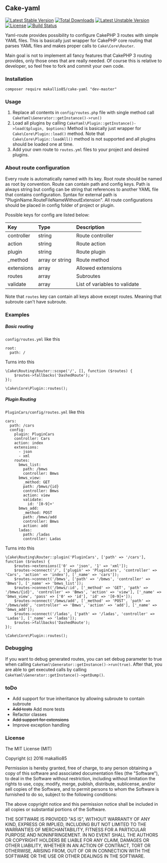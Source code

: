 Cake-yaml
---------
[![Latest Stable Version](https://poser.pugx.org/makallio85/yaml-route/v/stable)](https://packagist.org/packages/makallio85/yaml-route) [![Total Downloads](https://poser.pugx.org/makallio85/yaml-route/downloads)](https://packagist.org/packages/makallio85/yaml-route) [![Latest Unstable Version](https://poser.pugx.org/makallio85/yaml-route/v/unstable)](https://packagist.org/packages/makallio85/yaml-route) [![License](https://poser.pugx.org/makallio85/yaml-route/license)](https://packagist.org/packages/makallio85/yaml-route) [![Build Status](https://travis-ci.org/makallio85/yaml-route.svg?branch=master)](https://travis-ci.org/makallio85/yaml-route)

Yaml-route provides possibility to configure CakePHP 3 routes with simple YAML files. This is basically just wrapper for CakePHP core routing that parses YAML files and makes proper calls to ```Cake\Core\Router```.

Main goal is not to implement all fancy features that CakePHP 3 routing provides, only those ones that are really needed. Of course this is relative to developer, so feel free to fork and commit your own code.

### Installation ###

```composer require makallio85/cake-yaml "dev-master"```

### Usage ###

1. Replace all contents in ```config/routes.php``` file with single method call ```CakeYaml\Generator::getInstance()->run()```
2. Load all plugins by calling ```CakeYaml\Plugin::getInstance()->load($plugin, $options)```  Method is basically just wrapper for ```Cake\Core\Plugin::load()``` method. Note that ```Cake\Core\Plugin::loadAll()``` method is not supported and all plugins should be loaded one at time.
3. Add your own route to ```routes.yml``` files to your project and desired plugins.

### About route configuration ###

Every route is automatically named with its key. Root route should be named as root by convention.
Route can contain path and config keys. Path is always string but config can be string that references to another YAML file that contains configuration. Syntax for external path is "PluginName.RouteFileNameWithoutExtension". All route configurations should be placed in config folder of project or plugin.

Possible keys for config are listed below:

| Key        | Type            | Description                   |
|:-----------|:----------------|:------------------------------|
| controller | string          | Route controller              |
| action     | string          | Route action                  |
| plugin     | string          | Route plugin                  |
| _method    | array or string | Route method                  |
| extensions | array           | Allowed extensions            |
| routes     | array           | Subroutes                     |
| validate   | array           | List of variables to validate |

Note that ```routes``` key can contain all keys above except routes. Meaning that subroute can't have subroute.

### Examples ###

##### Basic routing #####
```config/routes.yml``` like this
```
root:
  path: /
```

Turns into this

```
\Cake\Routing\Router::scope('/', [], function ($routes) {
	$routes->fallbacks('DashedRoute');
});

\Cake\Core\Plugin::routes();
```

##### Plugin Routing #####

```PluginCars/config/routes.yml``` like this

```
cars:
  path: /cars
  config:
    plugin: PluginCars
    controller: Cars
    action: index
    extensions:
      - json
      - xml
    routes:
      bmws_list:
        path: /bmws
        controller: Bmws
      bmws_view:
        _method: GET
        path: /bmws/{id}
        controller: Bmws
        action: view
        validate:
          id: '[0-9]+'
      bmws_add:
        _method: POST
        path: /bmws/add
        controller: Bmws
        action: add
      ladas:
        path: /ladas
        controller: Ladas
```

Turns into this

```
\Cake\Routing\Router::plugin('PluginCars', ['path' => '/cars'], function ($routes) {
	$routes->extensions(['0' => 'json', '1' => 'xml']);
	$routes->connect('/', ['plugin' => 'PluginCars', 'controller' => 'Cars', 'action' => 'index'], ['_name' => 'cars']);
	$routes->connect('/bmws', ['path' => '/bmws', 'controller' => 'Bmws'], ['_name' => 'bmws_list']);
	$routes->connect('/bmws/:id', ['_method' => 'GET', 'path' => '/bmws/{id}', 'controller' => 'Bmws', 'action' => 'view'], ['_name' => 'bmws_view', 'pass' => ['0' => 'id'], 'id' => '[0-9]+']);
	$routes->connect('/bmws/add', ['_method' => 'POST', 'path' => '/bmws/add', 'controller' => 'Bmws', 'action' => 'add'], ['_name' => 'bmws_add']);
	$routes->connect('/ladas', ['path' => '/ladas', 'controller' => 'Ladas'], ['_name' => 'ladas']);
	$routes->fallbacks('DashedRoute');
});

\Cake\Core\Plugin::routes();
```

### Debugging ###

If you want to debug generated routes, you can set debug parameter to true when calling ```CakeYaml\Generator::getInstance()->run(true)```.
After that, you are able to get executed calls by calling ```CakeYaml\Generator::getInstance()->getDump()```.

### toDo ###

- Add support for true inheritance by allowing subroute to contain subroute
- ~~Add tests~~ Add more tests
- Refactor classes
- ~~Add support for extensions~~
- Improve exception handling

### License ###

The MIT License (MIT)

Copyright (c) 2016 makallio85

Permission is hereby granted, free of charge, to any person obtaining a copy
of this software and associated documentation files (the "Software"), to deal
in the Software without restriction, including without limitation the rights
to use, copy, modify, merge, publish, distribute, sublicense, and/or sell
copies of the Software, and to permit persons to whom the Software is
furnished to do so, subject to the following conditions:

The above copyright notice and this permission notice shall be included in all
copies or substantial portions of the Software.

THE SOFTWARE IS PROVIDED "AS IS", WITHOUT WARRANTY OF ANY KIND, EXPRESS OR
IMPLIED, INCLUDING BUT NOT LIMITED TO THE WARRANTIES OF MERCHANTABILITY,
FITNESS FOR A PARTICULAR PURPOSE AND NONINFRINGEMENT. IN NO EVENT SHALL THE
AUTHORS OR COPYRIGHT HOLDERS BE LIABLE FOR ANY CLAIM, DAMAGES OR OTHER
LIABILITY, WHETHER IN AN ACTION OF CONTRACT, TORT OR OTHERWISE, ARISING FROM,
OUT OF OR IN CONNECTION WITH THE SOFTWARE OR THE USE OR OTHER DEALINGS IN THE
SOFTWARE.
